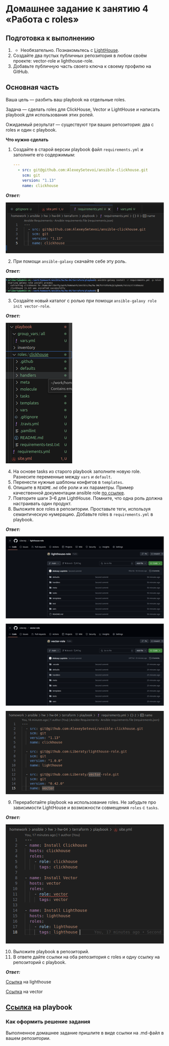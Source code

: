 # Домашнее задание к занятию 4 «Работа с roles»

## Подготовка к выполнению

1. * Необязательно. Познакомьтесь с [LightHouse](https://youtu.be/ymlrNlaHzIY?t=929).
2. Создайте два пустых публичных репозитория в любом своём проекте: vector-role и lighthouse-role.
3. Добавьте публичную часть своего ключа к своему профилю на GitHub.

## Основная часть

Ваша цель — разбить ваш playbook на отдельные roles. 

Задача — сделать roles для ClickHouse, Vector и LightHouse и написать playbook для использования этих ролей. 

Ожидаемый результат — существуют три ваших репозитория: два с roles и один с playbook.

**Что нужно сделать**

1. Создайте в старой версии playbook файл `requirements.yml` и заполните его содержимым:

   ```yaml
   ---
     - src: git@github.com:AlexeySetevoi/ansible-clickhouse.git
       scm: git
       version: "1.13"
       name: clickhouse 
   ```

***Ответ:***

![4.1.png](https://github.com/Liberaty/ans_hw_4/blob/main/img/4.1.png?raw=true)

2. При помощи `ansible-galaxy` скачайте себе эту роль.

***Ответ:***

![4.2.png](https://github.com/Liberaty/ans_hw_4/blob/main/img/4.2.png?raw=true)

3. Создайте новый каталог с ролью при помощи `ansible-galaxy role init vector-role`.

***Ответ:***

![4.3.png](https://github.com/Liberaty/ans_hw_4/blob/main/img/4.3.png?raw=true)

4. На основе tasks из старого playbook заполните новую role. Разнесите переменные между `vars` и `default`. 
5. Перенести нужные шаблоны конфигов в `templates`.
6. Опишите в `README.md` обе роли и их параметры. Пример качественной документации ansible role [по ссылке](https://github.com/cloudalchemy/ansible-prometheus).
7. Повторите шаги 3–6 для LightHouse. Помните, что одна роль должна настраивать один продукт.
8. Выложите все roles в репозитории. Проставьте теги, используя семантическую нумерацию. Добавьте roles в `requirements.yml` в playbook.

***Ответ:***

![4.8.1.png](https://github.com/Liberaty/ans_hw_4/blob/main/img/4.8.1.png?raw=true)

![4.8.2.png](https://github.com/Liberaty/ans_hw_4/blob/main/img/4.8.2.png?raw=true)

![4.8.3.png](https://github.com/Liberaty/ans_hw_4/blob/main/img/4.8.3.png?raw=true)

9. Переработайте playbook на использование roles. Не забудьте про зависимости LightHouse и возможности совмещения `roles` с `tasks`.

***Ответ:***

![4.9.png](https://github.com/Liberaty/ans_hw_4/blob/main/img/4.9.png?raw=true)

10. Выложите playbook в репозиторий.
11. В ответе дайте ссылки на оба репозитория с roles и одну ссылку на репозиторий с playbook.

***Ответ:***

[Ссылка](https://github.com/Liberaty/lighthouse-role) на lighthouse

[Ссылка](https://github.com/Liberaty/vector-role) на vector

[Ссылка](https://github.com/Liberaty/ans_hw_4) на playbook
---

### Как оформить решение задания

Выполненное домашнее задание пришлите в виде ссылки на .md-файл в вашем репозитории.
